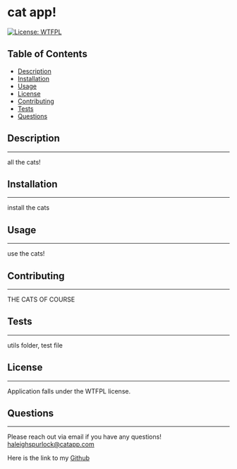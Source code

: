 # cat app! 
  
  [![License: WTFPL](https://img.shields.io/badge/License-WTFPL-brightgreen.svg)](http://www.wtfpl.net/about/)

  ## Table of Contents

  * [Description](#description)
  * [Installation](#installation)
  * [Usage](#usage)
  * [License](#license)
  * [Contributing](#contributing)
  * [Tests](#tests)
  * [Questions](#questions)

  ## Description
  ---
  all the cats! 

  ## Installation
  ---
  install the cats

  ## Usage
  ---
  use the cats!

  ## Contributing
  ---
  THE CATS OF COURSE

  ## Tests
  ---
  utils folder, test file

  ## License
  ---
  Application falls under the WTFPL license.

  ## Questions
  ---
  Please reach out via email if you have any questions! haleighspurlock@catapp.com
  
  Here is the link to my [Github](https://github.com/haleighspurlock)

